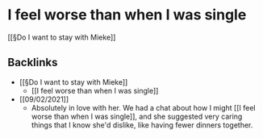 # I feel worse than when I was single
[[§Do I want to stay with Mieke]]

## Backlinks
* [[§Do I want to stay with Mieke]]
	* [[I feel worse than when I was single]]
* [[09/02/2021]]
	* Absolutely in love with her. We had a chat about how I might [[I feel worse than when I was single]], and she suggested very caring things that I know she'd dislike, like having fewer dinners together.

<!-- #p1 -->

<!-- {BearID:93F799B6-5F64-474B-A56F-84B6F23EBB6B-98900-0000B8077646963D} -->
